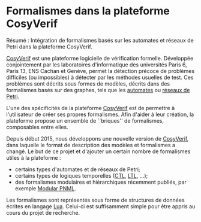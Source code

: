Formalismes dans la plateforme CosyVerif
========================================

Résumé : Intégration de formalismes basés sur les automates et réseaux de Petri
dans la plateforme CosyVerif.

[CosyVerif](http://cosyverif.org) est une plateforme logicielle de vérification
formelle. Développée conjointement par les laboratoires d'informatique des
universités Paris 6, Paris 13, ENS Cachan et Genève, permet la détection précoce
de problèmes difficiles (ou impossibles) à détecter par les méthodes usuelles de
test. Ces problèmes sont décrits sous formes de modèles, décrits dans des
formalismes basés sur des graphes, tels que les
[automates](https://fr.wikipedia.org/wiki/Automate) ou
[réseaux de Petri](https://fr.wikipedia.org/wiki/R%C3%A9seau_de_Petri).

L'une des spécificités de la plateforme [CosyVerif](http://cosyverif.org) est
de permettre à l'utilisateur de créer ses propres formalismes. Afin d'aider
à leur création, la plateforme propose un ensemble de ``briques'' de
formalismes, composables entre elles.

Depuis début 2015, nous développons une nouvelle version de
[CosyVerif](http://cosyverif.org), dans laquelle le format de description
des modèles et formalismes a changé. Le but de ce projet et d'ajouter un
certain nombre de formalismes utiles à la plateforme :

* certains types d'automates et de réseaux de Petri;
* certains types de logiques temporelles
  ([CTL](https://en.wikipedia.org/wiki/Computation_tree_logic),
   [LTL](https://en.wikipedia.org/wiki/Linear_temporal_logic), ...);
* des formalismes modulaires et hiérarchiques récemment publiés, par exemple
  [Modular PNML](https://lipn.univ-paris13.fr/applications/publications/fichiers/EK-LP-ATPN09.pdf).

Les formalismes sont représentés sous forme de structures de données écrites en
langage [Lua](http://www.lua.org/). Celui-ci est suffisamment simple pour être
appris au cours du projet de recherche.
